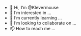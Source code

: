 - 👋 Hi, I’m @Klevermouse
- 👀 I’m interested in ...
- 🌱 I’m currently learning ...
- 💞️ I’m looking to collaborate on ...
- 📫 How to reach me ...

<!---
Klevermouse/Klevermouse is a ✨ special ✨ repository because its `README.md` (this file) appears on your GitHub profile.
You can click the Preview link to take a look at your changes.
--->
